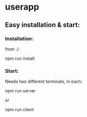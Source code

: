 # userapp

## Easy installation & start:

### Installation:

from ./:

npm run install

### Start:

Needs two different terminals, in each:

npm run server

or

npm run client
